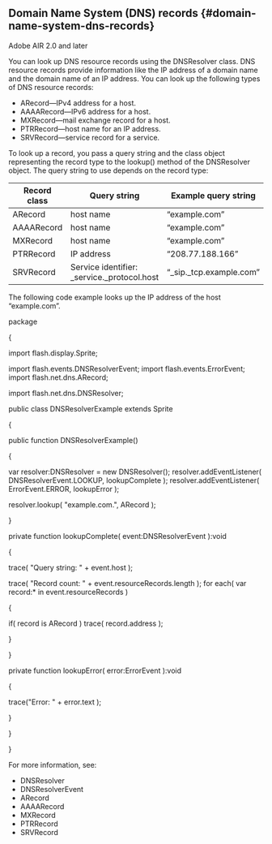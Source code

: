 ## Domain Name System (DNS) records {#domain-name-system-dns-records}

Adobe AIR 2.0 and later

You can look up DNS resource records using the DNSResolver class. DNS resource records provide information like the IP address of a domain name and the domain name of an IP address. You can look up the following types of DNS resource records:

*   ARecord—IPv4 address for a host.
*   AAAARecord—IPv6 address for a host.
*   MXRecord—mail exchange record for a host.
*   PTRRecord—host name for an IP address.
*   SRVRecord—service record for a service.

To look up a record, you pass a query string and the class object representing the record type to the lookup() method of the DNSResolver object. The query string to use depends on the record type:

| **Record class** | **Query string** | **Example query string** |
| --- | --- | --- |
| ARecord | host name | “example.com” |
| AAAARecord | host name | “example.com” |
| MXRecord | host name | “example.com” |
| PTRRecord | IP address | “208.77.188.166” |
| SRVRecord | Service identifier: _service._protocol.host | “_sip._tcp.example.com” |

The following code example looks up the IP address of the host “example.com”.

package

{

import flash.display.Sprite;

import flash.events.DNSResolverEvent; import flash.events.ErrorEvent; import flash.net.dns.ARecord;

import flash.net.dns.DNSResolver;

public class DNSResolverExample extends Sprite

{

public function DNSResolverExample()

{

var resolver:DNSResolver = new DNSResolver(); resolver.addEventListener( DNSResolverEvent.LOOKUP, lookupComplete ); resolver.addEventListener( ErrorEvent.ERROR, lookupError );

resolver.lookup( &quot;example.com.&quot;, ARecord );

}

private function lookupComplete( event:DNSResolverEvent ):void

{

trace( &quot;Query string: &quot; + event.host );

trace( &quot;Record count: &quot; + event.resourceRecords.length ); for each( var record:* in event.resourceRecords )

{

if( record is ARecord ) trace( record.address );

}

}

private function lookupError( error:ErrorEvent ):void

{

trace(&quot;Error: &quot; + error.text );

}

}

}

For more information, see:

*   DNSResolver
*   DNSResolverEvent
*   ARecord
*   AAAARecord
*   MXRecord
*   PTRRecord
*   SRVRecord